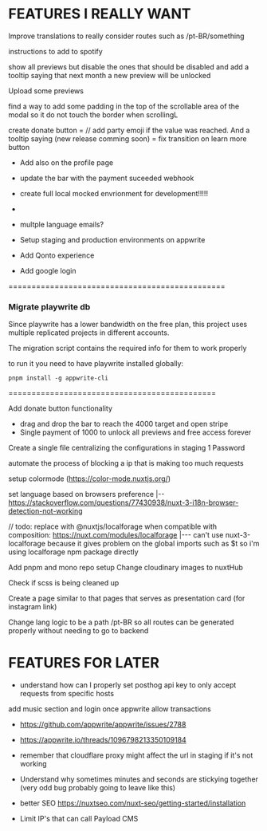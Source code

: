 # FEATURES I REALLY WANT

Improve translations to really consider routes such as /pt-BR/something

instructions to add to spotify

show all previews but disable the ones that should be disabled and add a tooltip saying that next month a new preview will be unlocked

Upload some previews

find a way to add some padding in the top of the scrollable area of the modal so it do not touch the border when scrollingL

create donate button
= // add party emoji if the value was reached. And a tooltip saying (new release comming soon)
= fix transition on learn more button

- Add also on the profile page
- update the bar with the payment suceeded webhook

- create full local mocked envrionment for development!!!!!
-
- multple language emails?
- Setup staging and production environments on appwrite
- Add Qonto experience
- Add google login

===============================================

### Migrate playwrite db

Since playwrite has a lower bandwidth on the free plan, this project uses multiple replicated projects in different accounts.

The migration script contains the required info for them to work properly

to run it you need to have playwrite installed globally:

`pnpm install -g appwrite-cli`

=============================================

Add donate button functionality

- drag and drop the bar to reach the 4000 target and open stripe
- Single payment of 1000 to unlock all previews and free access forever

Create a single file centralizing the configurations in staging 1 Password

automate the process of blocking a ip that is making too much requests

setup colormode (https://color-mode.nuxtjs.org/)

set language based on browsers preference
|-- https://stackoverflow.com/questions/77430938/nuxt-3-i18n-browser-detection-not-working

// todo: replace with @nuxtjs/localforage when compatible with composition: https://nuxt.com/modules/localforage
|--- can't use nuxt-3-localforage because it gives problem on the global imports such as $t so i'm using localforage npm package directly

Add pnpm and mono repo setup
Change cloudinary images to nuxtHub

Check if scss is being cleaned up

Create a page similar to that pages that serves as presentation card (for instagram link)

Change lang logic to be a path /pt-BR so all routes can be generated properly without needing to go to backend

# FEATURES FOR LATER

- understand how can I properly set posthog api key to only accept requests from specific hosts

add music section and login once appwrite allow transactions

- https://github.com/appwrite/appwrite/issues/2788
- https://appwrite.io/threads/1096798213350109184
- remember that cloudflare proxy might affect the url in staging if it's not working

- Understand why sometimes minutes and seconds are stickying together (very odd bug probably going to leave like this)

- better SEO https://nuxtseo.com/nuxt-seo/getting-started/installation

- Limit IP's that can call Payload CMS
